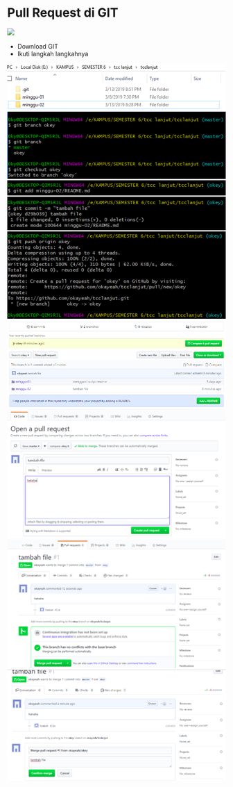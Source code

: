 # Pull Request di GIT

![](https://github.githubassets.com/images/modules/logos_page/GitHub-Mark.png)

- Download GIT
- Ikuti langkah langkahnya

![](step1.png)
![](step2.png)
![](step3.png)
![](step4.png)
![](step5.png)
![](step6.png)
![](step7.png)
![](step8.png)
![](step9.png)
